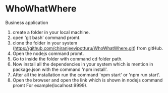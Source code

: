 # WhoWhatWhere
Business application

1) create a folder in your local machine.
2) open 'git bash' command promt.
3) clone the folder in your system (https://github.com/chiranjeevipotturu/WhoWhatWhere.git) from gitHub.
4) Open the nodejs command promt.
5) Go to inside the folder with command cd folder path.
6) Now install all the dependencies in your system which is mention in package.json with the command 'npm install'.
7) After all the installation run the command 'npm start' or 'npm run start'.
8) Open the browser and open the link which is shown in nodejs command promt For example(localhost:9999).
